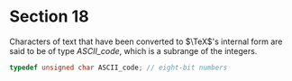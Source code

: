 # Section 18

Characters of text that have been converted to $\TeX$'s internal form are said to be of type *ASCII_code*, which is a subrange of the integers.

```c << Types in the outer block >>=
typedef unsigned char ASCII_code; // eight-bit numbers
```
